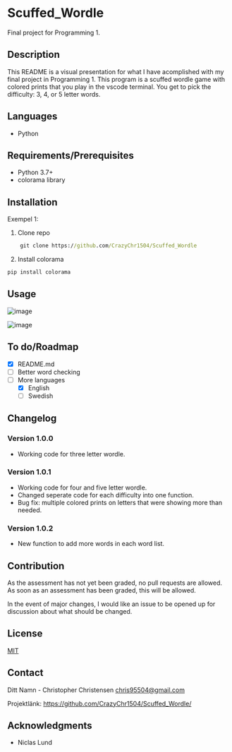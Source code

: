 # Scuffed_Wordle
Final project for Programming 1.

## Description

This README is a visual presentation for what I have acomplished with my final project in Programming 1.
This program is a scuffed wordle game with colored prints that you play in the vscode terminal.
You get to pick the difficulty: 3, 4, or 5 letter words.

## Languages

- Python

## Requirements/Prerequisites

- Python 3.7+
- colorama library

## Installation

Exempel 1: 

1. Clone repo
```cmd
    git clone https://github.com/CrazyChr1504/Scuffed_Wordle
```
2. Install colorama
```cmd
pip install colorama
```

## Usage
![image](https://user-images.githubusercontent.com/94122405/167366119-491fe25d-42e2-4a43-ad1a-ac5bcf7e403a.png)

![image](https://user-images.githubusercontent.com/94122405/167366411-a7288d0d-deb5-4b63-9f0b-9281d05fec6d.png)


## To do/Roadmap

- [x] README.md
- [ ] Better word checking
- [ ] More languages
    - [x] English
    - [ ] Swedish

## Changelog

### Version 1.0.0

- Working code for three letter wordle.

### Version 1.0.1

- Working code for four and five letter wordle.
- Changed seperate code for each difficulty into one function.
- Bug fix: multiple colored prints on letters that were showing more than needed.

### Version 1.0.2

- New function to add more words in each word list.

## Contribution

As the assessment has not yet been graded, no pull requests are allowed. As soon as an assessment has been graded, this will be allowed.

In the event of major changes, I would like an issue to be opened up for discussion about what should be changed.

## License

[MIT](https://choosealicense.com/licenses/mit/)

## Contact

Ditt Namn - Christopher Christensen chris95504@gmail.com

Projektlänk: https://github.com/CrazyChr1504/Scuffed_Wordle/

## Acknowledgments

- Niclas Lund
